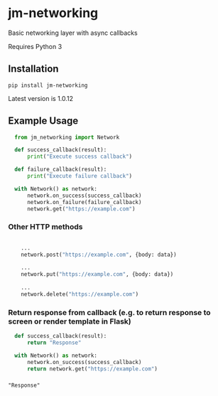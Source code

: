 # jm-networking
Basic networking layer with async callbacks

Requires Python 3

## Installation

`pip install jm-networking`

Latest version is 1.0.12

## Example Usage

```python
  from jm_networking import Network

  def success_callback(result):
      print("Execute success callback")

  def failure_callback(result):
      print("Execute failure callback")

  with Network() as network:
      network.on_success(success_callback)
      network.on_failure(failure_callback)
      network.get("https://example.com")
```

### Other HTTP methods
```python

    ...
    network.post("https://example.com", {body: data})
    
    ...
    network.put("https://example.com", {body: data})
    
    ...
    network.delete("https://example.com")
```

### Return response from callback (e.g. to return response to screen or render template in Flask)
```python
  def success_callback(result):
      return "Response"

  with Network() as network:
      network.on_success(success_callback)
      return network.get("https://example.com")
```

### 

```
"Response"
```
